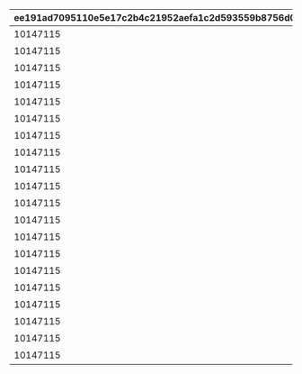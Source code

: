 |ee191ad7095110e5e17c2b4c21952aefa1c2d593559b8756d0c862c35ed811e4|94f23efe73dd50465f6552265265f30032b6e73f31eadb39bc6815313a5d2a30|1c60ca05814128ce9cf2de1120dc56f8c87658b850c99dd68f1cd4091c0ce595|c8bafa79d2d032c20fd59efb0acca0a6ca42b913180d227bdab7ff7a1d5dc5a3|081f9a92f28a4e9e9847d70e4e6ec208e778de5a1ba3c5554c25922d928c539f|68a4adccd4c6aaf6f1a7d12dd4a561ee4b3b55d746ec654e4739b3369f17ce0c|899f3e96b779fba97a7ba972c3fbefd7f9bf2555af1b6d8ea26f58cfe91e3baa|be77f89da75d1f8bb3b9e2636aed6d125f70ed8c58595b467435a1a99704b51d|
| --- | --- | --- | --- | --- | --- | --- | --- |
|10147115|8|ボクのギルド仲間の美しさ|5120061|91002|10120|1014701|20|
|10147115|8|【美食殿】の美しさ|5120062|91002|10120|1014701|20|
|10147115|8|【トゥインクルウィッシュ】\n の美しさ|5120063|91002|10120|1014701|20|
|10147115|8|【ラビリンス】の美しさ|5120064|91002|10120|1014701|20|
|10147115|8|【カルミナ】の美しさ|5120065|91002|10120|1014701|20|
|10147115|8|【リトルリリカル】の美しさ|5120066|91002|10120|1014701|20|
|10147115|8|【フォレスティエ】の美しさ|5120067|91002|10120|1014701|20|
|10147115|8|【悪魔偽王国軍（ディアボロス）】\n の美しさ|5120068|91002|10120|1014701|20|
|10147115|8|【王宮騎士団（NIGHTMARE）】\n の美しさ|5120069|91002|10120|1014701|20|
|10147115|8|【サレンディア救護院】の美しさ|5120070|91002|10120|1014701|20|
|10147115|8|【自警団（カォン）】の美しさ|5120071|91002|10120|1014701|20|
|10147115|8|【牧場（エリザベスパーク）】\n の美しさ|5120072|91002|10120|1014701|20|
|10147115|8|【メルクリウス財団】の美しさ|5120073|91002|10120|1014701|20|
|10147115|8|【トワイライトキャラバン】\n の美しさ|5120074|91002|10120|1014701|20|
|10147115|8|【ルーセント学院】の美しさ|5120075|91002|10120|1014701|20|
|10147115|8|【聖テレサ女学院（なかよし部）】\n の美しさ|5120076|91002|10120|1014701|20|
|10147115|8|【ドラゴンズネスト】の美しさ|5120077|91002|10120|1014701|20|
|10147115|8|？？？の美しさ　その１|5120078|91002|10120|1014701|20|
|10147115|8|？？？の美しさ　その２|5120079|91002|10120|1014701|20|
|10147115|8|？？？の美しさ　その３|5120080|91002|10120|1014701|20|